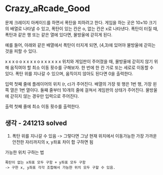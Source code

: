 # Crazy_aRcade_Good

문제
크레이지 아케이드를 하면서 폭탄을 피하려고 한다. 게임을 하는 곳은 10×10 크기의 배열로 나타낼 수 있고, 폭탄이 있는 칸은 o, 없는 칸은 x로 나타낸다. 폭탄이 터질 때, 폭탄과 같은 행 또는 같은 열에 있다면, 물방울에 갇히게 된다.

예를 들어, 아래와 같은 배열에서 폭탄이 터지게 되면, (4,3)에 있어야 물방울에 갇히는 것을 피할 수 있다.

x x x o
o x x x
x o x x
x x x x
위치와 게임판이 주어졌을 때, 물방울에 갇히지 않기 위해 움직여야 할 최소 이동 횟수를 구해보자. 한 번에 한 칸 가로 또는 세로로 이동할 수 있다. 폭탄 위를 지나갈 수 있으며, 움직이지 않아도 된다면 0을 출력한다.

입력
첫째 줄에 플레이어의 위치 (r, c)가 주어진다. 배열의 가장 윗 행은 1번 행, 가장 왼쪽 열은 1번 열이다. 둘째 줄부터 10개의 줄에 걸쳐서 게임판의 상태가 주어진다. 물방울에 갇히지 않는 경우만 입력으로 주어진다.

출력
첫째 줄에 최소 이동 횟수를 출력한다.


## 생각 - 241213 solved

1. 폭탄 위를 지나갈 수 있음 -> 그렇다면 그냥 현재 위치에서 이동가능한 가장 가까운 안전한 자리까지의 x, y좌표 차이 합 구하면 됨

가능한 위치 구하는 법

```
폭탄이 없는 x좌표 모두 구함 + y좌표 모두 구함
-> 구한 x, y좌표 각각 조합해서 가능한 위치 모두 구할 수 있음.
```
